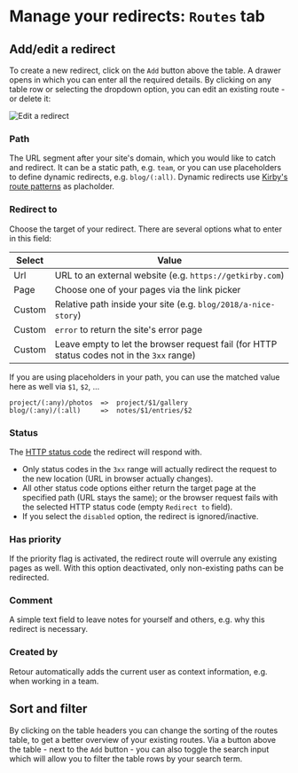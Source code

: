 # Manage your redirects: `Routes` tab

## Add/edit a redirect

To create a new redirect, click on the `Add` button above the table. A drawer opens in which you can enter all the required details. By clicking on any table row or selecting the dropdown option, you can edit an existing route - or delete it:

![Edit a redirect](/edit.png)

### Path

The URL segment after your site's domain, which you would like to catch and redirect.
It can be a static path, e.g. `team`, or you can use placeholders to define dynamic redirects, e.g. `blog/(:all)`.
Dynamic redirects use [Kirby's route patterns](https://getkirby.com/docs/guide/routing#patterns) as placholder.

### Redirect to

Choose the target of your redirect. There are several options what to enter in this field:

| Select | Value                                                                                      |
| ------ | ------------------------------------------------------------------------------------------ |
| Url    | URL to an external website (e.g. `https://getkirby.com`)                                   |
| Page   | Choose one of your pages via the link picker                                               |
| Custom | Relative path inside your site (e.g. `blog/2018/a-nice-story`)                             |
| Custom | `error` to return the site's error page                                                    |
| Custom | Leave empty to let the browser request fail (for HTTP status codes not in the `3xx` range) |

If you are using placeholders in your path, you can use the matched value here as well via `$1`, `$2`, ...

```
project/(:any)/photos  =>  project/$1/gallery
blog/(:any)/(:all)     =>  notes/$1/entries/$2
```

### Status

The [HTTP status code](https://httpstatuses.com/) the redirect will respond with.

- Only status codes in the `3xx` range will actually redirect the request to the new location (URL in browser actually changes).
- All other status code options either return the target page at the specified path (URL stays the same); or the browser request fails with the selected HTTP status code (empty `Redirect to` field).
- If you select the `disabled` option, the redirect is ignored/inactive.

### Has priority

If the priority flag is activated, the redirect route will overrule any existing pages as well. With this option deactivated, only non-existing paths can be redirected.

### Comment

A simple text field to leave notes for yourself and others, e.g. why this redirect is necessary.

### Created by

Retour automatically adds the current user as context information, e.g. when working in a team.

## Sort and filter

By clicking on the table headers you can change the sorting of the routes table, to get a better overview of your existing routes. Via a button above the table - next to the `Add` button - you can also toggle the search input which will allow you to filter the table rows by your search term.
